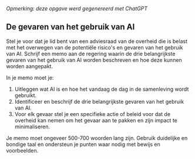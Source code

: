 _Opmerking: deze opgave werd gegenereerd met ChatGPT_

## De gevaren van het gebruik van AI

Stel je voor dat je lid bent van een adviesraad van de overheid die is belast met het overwegen van de potentiële risico's en gevaren van het gebruik van AI. Schrijf een memo aan de regering waarin de drie belangrijkste gevaren van het gebruik van AI worden beschreven en hoe deze kunnen worden aangepakt.

In je memo moet je:

1. Uitleggen wat AI is en hoe het vandaag de dag in de samenleving wordt gebruikt.
2. Identificeer en beschrijf de drie belangrijkste gevaren van het gebruik van AI.
3. Voor elk gevaar stel je een specifieke actie of beleid voor dat de overheid kan nemen om het gevaar aan te pakken en zijn impact te minimaliseren.

Je memo moet ongeveer 500-700 woorden lang zijn. Gebruik duidelijke en bondige taal en ondersteun je punten waar nodig met bewijs en voorbeelden.
